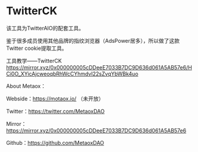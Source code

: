 # TwitterCK

该工具为TwitterAIO的配套工具。


鉴于很多成员使用其他品牌的指纹浏览器（AdsPower居多），所以做了这款Twitter cookie提取工具。


工具教学——TwitterCK
https://mirror.xyz/0x000000005cDDeeE7033B7DC9D636d061A5AB57e6/HCi0O_XYicAjcweoqbRhWcCYhmdvI22sZvqYbWBk4uo


About Metaox：

Webside：https://motaox.io/ （未开放）

Twitter：https://twitter.com/MetaoxDAO

Mirror：https://mirror.xyz/0x000000005cDDeeE7033B7DC9D636d061A5AB57e6

Github：https://github.com/MetaoxDAO
